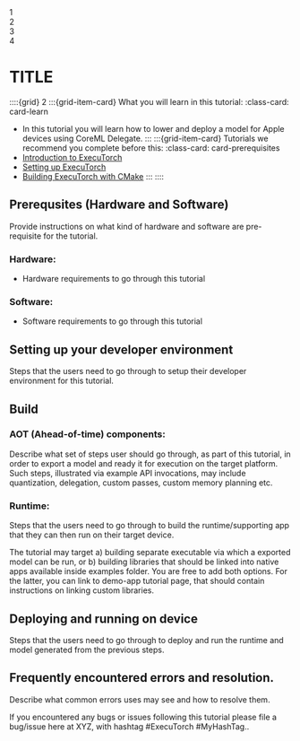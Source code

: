 <!---- To make this progress bar work users will need to modify source/_templates/layout.html >
<!---- To make this page show up in the tutorials section users will need to add an entry in source/index.rst under the Tutorials section>

<!---- DO NOT MODIFY Progress Bar Start --->

<div class="progress-bar-wrapper">
   <div class="progress-bar-item">
     <div class="step-number" id="step-1">1</div>
     <span class="step-caption" id="caption-1"></span>
   </div>
   <div class="progress-bar-item">
     <div class="step-number" id="step-2">2</div>
     <span class="step-caption" id="caption-2"></span>
   </div>
   <div class="progress-bar-item">
     <div class="step-number" id="step-3">3</div>
     <span class="step-caption" id="caption-3"></span>
   </div>
   <div class="progress-bar-item">
     <div class="step-number" id="step-4">4</div>
     <span class="step-caption" id="caption-4"></span>
   </div>
</div>

<!---- DO NOT MODIFY Progress Bar End--->

# TITLE

<!----This will show a grid card on the page----->
::::{grid} 2
:::{grid-item-card}  What you will learn in this tutorial:
:class-card: card-learn
* In this tutorial you will learn how to lower and deploy a model for Apple devices using CoreML Delegate.
:::
:::{grid-item-card}  Tutorials we recommend you complete before this:
:class-card: card-prerequisites
* [Introduction to ExecuTorch](intro-how-it-works.md)
* [Setting up ExecuTorch](getting-started-setup.md)
* [Building ExecuTorch with CMake](runtime-build-and-cross-compilation.md)
:::
::::

## Prerequsites (Hardware and Software)

Provide instructions on what kind of hardware and software are pre-requisite for the tutorial.

### Hardware:
 - Hardware requirements to go through this tutorial

### Software:
 - Software requirements to go through this tutorial

## Setting up your developer environment

Steps that the users need to go through to setup their developer environment for this tutorial.

## Build

### AOT (Ahead-of-time) components:

Describe what set of steps user should go through, as part of this tutorial, in order to export a model and ready it for execution on the target platform. Such steps, illustrated via example API invocations, may include quantization, delegation, custom passes, custom memory planning etc.

### Runtime:

Steps that the users need to go through to build the runtime/supporting app that they can then run on their target device.

The tutorial may target a) building separate executable via which a exported model can be run, or b) building libraries that should be linked into native apps available inside examples folder. You are free to add both options. For the latter, you can link to demo-app tutorial page, that should contain instructions on linking custom libraries.

## Deploying and running on device

Steps that the users need to go through to deploy and run the runtime and model generated from the previous steps.

## Frequently encountered errors and resolution.

Describe what common errors uses may see and how to resolve them.

If you encountered any bugs or issues following this tutorial please file a bug/issue here at XYZ, with hashtag #ExecuTorch #MyHashTag..
